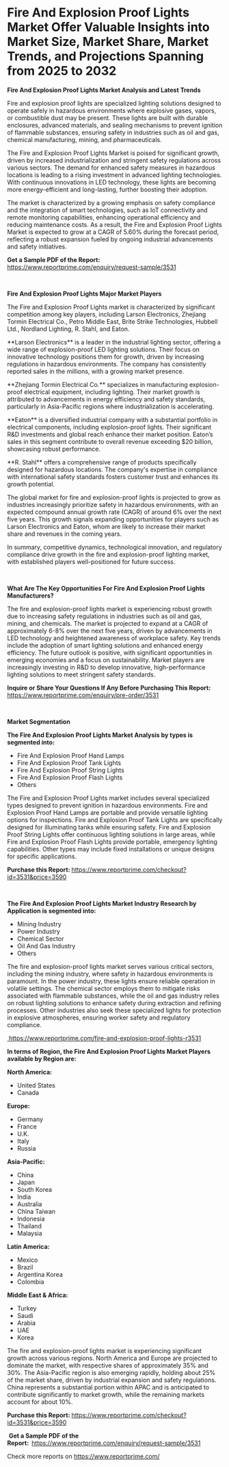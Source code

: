 <p><h1>Fire And Explosion Proof Lights Market Offer Valuable Insights into Market Size, Market Share, Market Trends, and Projections Spanning from 2025 to 2032</h1></p><p><strong>Fire And Explosion Proof Lights Market Analysis and Latest Trends</strong></p>
<p><p>Fire and explosion proof lights are specialized lighting solutions designed to operate safely in hazardous environments where explosive gases, vapors, or combustible dust may be present. These lights are built with durable enclosures, advanced materials, and sealing mechanisms to prevent ignition of flammable substances, ensuring safety in industries such as oil and gas, chemical manufacturing, mining, and pharmaceuticals.</p><p>The Fire and Explosion Proof Lights Market is poised for significant growth, driven by increased industrialization and stringent safety regulations across various sectors. The demand for enhanced safety measures in hazardous locations is leading to a rising investment in advanced lighting technologies. With continuous innovations in LED technology, these lights are becoming more energy-efficient and long-lasting, further boosting their adoption.</p><p>The market is characterized by a growing emphasis on safety compliance and the integration of smart technologies, such as IoT connectivity and remote monitoring capabilities, enhancing operational efficiency and reducing maintenance costs. As a result, the Fire and Explosion Proof Lights Market is expected to grow at a CAGR of 5.60% during the forecast period, reflecting a robust expansion fueled by ongoing industrial advancements and safety initiatives.</p></p>
<p><strong>Get a Sample PDF of the Report:&nbsp;</strong> <a href="https://www.reportprime.com/enquiry/request-sample/3531?utm_campaign=2456&utm_medium=2&utm_source=Github&utm_content=ia&utm_term=18032025&utm_id=fire-and-explosion-proof-lights">https://www.reportprime.com/enquiry/request-sample/3531</a></p>
<p>&nbsp;</p>
<p><strong>Fire And Explosion Proof Lights Major Market Players</strong></p>
<p><p>The Fire and Explosion Proof Lights market is characterized by significant competition among key players, including Larson Electronics, Zhejiang Tormin Electrical Co., Petro Middle East, Brite Strike Technologies, Hubbell Ltd., Nordland Lighting, R. Stahl, and Eaton. </p><p>**Larson Electronics** is a leader in the industrial lighting sector, offering a wide range of explosion-proof LED lighting solutions. Their focus on innovative technology positions them for growth, driven by increasing regulations in hazardous environments. The company has consistently reported sales in the millions, with a growing market presence.</p><p>**Zhejiang Tormin Electrical Co.** specializes in manufacturing explosion-proof electrical equipment, including lighting. Their market growth is attributed to advancements in energy efficiency and safety standards, particularly in Asia-Pacific regions where industrialization is accelerating.</p><p>**Eaton** is a diversified industrial company with a substantial portfolio in electrical components, including explosion-proof lights. Their significant R&D investments and global reach enhance their market position. Eaton’s sales in this segment contribute to overall revenue exceeding $20 billion, showcasing robust performance.</p><p>**R. Stahl** offers a comprehensive range of products specifically designed for hazardous locations. The company's expertise in compliance with international safety standards fosters customer trust and enhances its growth potential. </p><p>The global market for fire and explosion-proof lights is projected to grow as industries increasingly prioritize safety in hazardous environments, with an expected compound annual growth rate (CAGR) of around 6% over the next five years. This growth signals expanding opportunities for players such as Larson Electronics and Eaton, whom are likely to increase their market share and revenues in the coming years. </p><p>In summary, competitive dynamics, technological innovation, and regulatory compliance drive growth in the fire and explosion-proof lighting market, with established players well-positioned for future success.</p></p>
<p>&nbsp;</p>
<p><strong>What Are The Key Opportunities For Fire And Explosion Proof Lights Manufacturers?</strong></p>
<p><p>The fire and explosion-proof lights market is experiencing robust growth due to increasing safety regulations in industries such as oil and gas, mining, and chemicals. The market is projected to expand at a CAGR of approximately 6-8% over the next five years, driven by advancements in LED technology and heightened awareness of workplace safety. Key trends include the adoption of smart lighting solutions and enhanced energy efficiency. The future outlook is positive, with significant opportunities in emerging economies and a focus on sustainability. Market players are increasingly investing in R&D to develop innovative, high-performance lighting solutions to meet stringent safety standards.</p></p>
<p><strong>Inquire or Share Your Questions If Any Before Purchasing This Report:</strong> <a href="https://www.reportprime.com/enquiry/pre-order/3531?utm_campaign=2456&utm_medium=2&utm_source=Github&utm_content=ia&utm_term=18032025&utm_id=fire-and-explosion-proof-lights">https://www.reportprime.com/enquiry/pre-order/3531</a></p>
<p>&nbsp;</p>
<p><strong>Market Segmentation</strong></p>
<p><strong>The Fire And Explosion Proof Lights Market Analysis by types is segmented into:</strong></p>
<p><ul><li>Fire And Explosion Proof Hand Lamps</li><li>Fire And Explosion Proof Tank Lights</li><li>Fire And Explosion Proof String Lights</li><li>Fire And Explosion Proof Flash Lights</li><li>Others</li></ul></p>
<p><p>The Fire and Explosion Proof Lights market includes several specialized types designed to prevent ignition in hazardous environments. Fire and Explosion Proof Hand Lamps are portable and provide versatile lighting options for inspections. Fire and Explosion Proof Tank Lights are specifically designed for illuminating tanks while ensuring safety. Fire and Explosion Proof String Lights offer continuous lighting solutions in large areas, while Fire and Explosion Proof Flash Lights provide portable, emergency lighting capabilities. Other types may include fixed installations or unique designs for specific applications.</p></p>
<p><strong>Purchase this Report:&nbsp;</strong><a href="https://www.reportprime.com/checkout?id=3531&price=3590&utm_campaign=2456&utm_medium=2&utm_source=Github&utm_content=ia&utm_term=18032025&utm_id=fire-and-explosion-proof-lights">https://www.reportprime.com/checkout?id=3531&price=3590</a></p>
<p>&nbsp;</p>
<p><strong>The Fire And Explosion Proof Lights Market Industry Research by Application is segmented into:</strong></p>
<p><ul><li>Mining Industry</li><li>Power Industry</li><li>Chemical Sector</li><li>Oil And Gas Industry</li><li>Others</li></ul></p>
<p><p>The fire and explosion-proof lights market serves various critical sectors, including the mining industry, where safety in hazardous environments is paramount. In the power industry, these lights ensure reliable operation in volatile settings. The chemical sector employs them to mitigate risks associated with flammable substances, while the oil and gas industry relies on robust lighting solutions to enhance safety during extraction and refining processes. Other industries also seek these specialized lights for protection in explosive atmospheres, ensuring worker safety and regulatory compliance.</p></p>
<p><a href="https://www.reportprime.com/fire-and-explosion-proof-lights-r3531?utm_campaign=2456&utm_medium=2&utm_source=Github&utm_content=ia&utm_term=18032025&utm_id=fire-and-explosion-proof-lights">&nbsp;https://www.reportprime.com/fire-and-explosion-proof-lights-r3531</a></p>
<p><strong>In terms of Region, the Fire And Explosion Proof Lights Market Players available by Region are:</strong></p>
<p>
    <p> <strong> North America: </strong>
        <ul>
            <li>United States</li>
            <li>Canada</li>
        </ul>
        </p> 
    <p> <strong> Europe: </strong>
        <ul>
            <li>Germany</li>
            <li>France</li>
            <li>U.K.</li>
            <li>Italy</li>
            <li>Russia</li>
        </ul>
        </p> 
    <p> <strong> Asia-Pacific: </strong>
        <ul>
            <li>China</li>
            <li>Japan</li>
            <li>South Korea</li>
            <li>India</li>
            <li>Australia</li>
            <li>China Taiwan</li>
            <li>Indonesia</li>
            <li>Thailand</li>
            <li>Malaysia</li>
        </ul>
        </p> 
    <p> <strong> Latin America: </strong>
        <ul>
            <li>Mexico</li>
            <li>Brazil</li>
            <li>Argentina Korea</li>
            <li>Colombia</li>
        </ul>
        </p> 
    <p> <strong> Middle East & Africa: </strong>
        <ul>
            <li>Turkey</li>
            <li>Saudi</li>
            <li>Arabia</li>
            <li>UAE</li>
            <li>Korea</li>
        </ul>
    </p>
    </p>
<p><p>The fire and explosion-proof lights market is experiencing significant growth across various regions. North America and Europe are projected to dominate the market, with respective shares of approximately 35% and 30%. The Asia-Pacific region is also emerging rapidly, holding about 25% of the market share, driven by industrial expansion and safety regulations. China represents a substantial portion within APAC and is anticipated to contribute significantly to market growth, while the remaining markets account for about 10%.</p></p>
<p><strong>Purchase this Report: </strong><a href="https://www.reportprime.com/checkout?id=3531&price=3590&utm_campaign=2456&utm_medium=2&utm_source=Github&utm_content=ia&utm_term=18032025&utm_id=fire-and-explosion-proof-lights">https://www.reportprime.com/checkout?id=3531&price=3590</a></p>
<p>&nbsp;<strong>Get a Sample PDF of the Report:&nbsp;&nbsp;</strong><a href="https://www.reportprime.com/enquiry/request-sample/3531?utm_campaign=2456&utm_medium=2&utm_source=Github&utm_content=ia&utm_term=18032025&utm_id=fire-and-explosion-proof-lights">https://www.reportprime.com/enquiry/request-sample/3531</a></p>
<p><strong></strong></p>
<p>Check more reports on <a href="https://www.reportprime.com/?utm_campaign=2456&utm_medium=2&utm_source=Github&utm_content=ia&utm_term=18032025&utm_id=fire-and-explosion-proof-lights">https://www.reportprime.com/</a></p>